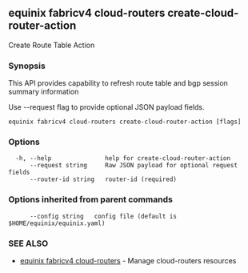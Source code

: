 ## equinix fabricv4 cloud-routers create-cloud-router-action

Create Route Table Action

### Synopsis

This API provides capability to refresh route table and bgp session summary information

Use --request flag to provide optional JSON payload fields.

```
equinix fabricv4 cloud-routers create-cloud-router-action [flags]
```

### Options

```
  -h, --help               help for create-cloud-router-action
      --request string     Raw JSON payload for optional request fields
      --router-id string   router-id (required)
```

### Options inherited from parent commands

```
      --config string   config file (default is $HOME/equinix/equinix.yaml)
```

### SEE ALSO

* [equinix fabricv4 cloud-routers](equinix_fabricv4_cloud-routers.md)	 - Manage cloud-routers resources

